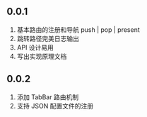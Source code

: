 ## 0.0.1

1. 基本路由的注册和导航 push | pop | present
2. 跳转路径完美日志输出
3. API 设计易用
4. 写出实现原理文档

## 0.0.2

1. 添加 TabBar 路由机制
2. 支持 JSON 配置文件的注册
